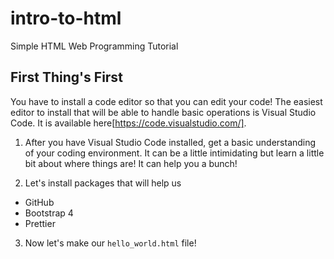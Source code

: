 # intro-to-html
Simple HTML Web Programming Tutorial

## First Thing's First
You have to install a code editor so that you can edit your code! The easiest editor to install that will be able to handle basic operations is Visual Studio Code. It is available here[https://code.visualstudio.com/].

1. After you have Visual Studio Code installed, get a basic understanding of your coding environment. It can be a little intimidating but learn a little bit about where things are! It can help you a bunch!

2. Let's install packages that will help us
- GitHub
- Bootstrap 4
- Prettier

3. Now let's make our `hello_world.html` file!
